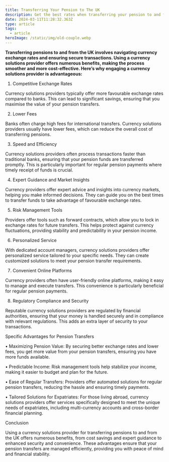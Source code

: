 ```yaml
---
title: Transferring Your Pension to The UK
description: Get the best rates when transferring your pension to and from the UK
date: 2024-03-11T11:28:32.363Z
type: article
tags:
  - article
heroImage: /static/img/old-couple.webp
---
```

**Transferring pensions to and from the UK involves navigating currency exchange rates and ensuring secure transactions. Using a currency solutions provider offers numerous benefits, making the process smoother and more cost-effective. Here’s why engaging a currency solutions provider is advantageous:**

1. Competitive Exchange Rates

Currency solutions providers typically offer more favourable exchange rates compared to banks. This can lead to significant savings, ensuring that you maximise the value of your pension transfers.

2. Lower Fees

Banks often charge high fees for international transfers. Currency solutions providers usually have lower fees, which can reduce the overall cost of transferring pensions.

3. Speed and Efficiency

Currency solutions providers often process transactions faster than traditional banks, ensuring that your pension funds are transferred promptly. This is particularly important for regular pension payments where timely receipt of funds is crucial.

4. Expert Guidance and Market Insights

Currency providers offer expert advice and insights into currency markets, helping you make informed decisions. They can guide you on the best times to transfer funds to take advantage of favourable exchange rates.

5. Risk Management Tools

Providers offer tools such as forward contracts, which allow you to lock in exchange rates for future transfers. This helps protect against currency fluctuations, providing stability and predictability in your pension income.

6. Personalized Service

With dedicated account managers, currency solutions providers offer personalized service tailored to your specific needs. They can create customized solutions to meet your pension transfer requirements.

7. Convenient Online Platforms

Currency providers often have user-friendly online platforms, making it easy to manage and execute transfers. This convenience is particularly beneficial for regular pension payments.

8. Regulatory Compliance and Security

Reputable currency solutions providers are regulated by financial authorities, ensuring that your money is handled securely and in compliance with relevant regulations. This adds an extra layer of security to your transactions.

Specific Advantages for Pension Transfers

•	Maximizing Pension Value: By securing better exchange rates and lower fees, you get more value from your pension transfers, ensuring you have more funds available.

•	Predictable Income: Risk management tools help stabilize your income, making it easier to budget and plan for the future.

•	Ease of Regular Transfers: Providers offer automated solutions for regular pension transfers, reducing the hassle and ensuring timely payments.

•	Tailored Solutions for Expatriates: For those living abroad, currency solutions providers offer services specifically designed to meet the unique needs of expatriates, including multi-currency accounts and cross-border financial planning.

Conclusion

Using a currency solutions provider for transferring pensions to and from the UK offers numerous benefits, from cost savings and expert guidance to enhanced security and convenience. These advantages ensure that your pension transfers are managed efficiently, providing you with peace of mind and financial stability.
